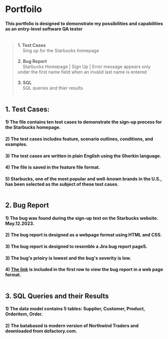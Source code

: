 # Portfoilo 

 #### This portfolio is designed to demonstrate my possibilities and capabilities as an entry-level software QA tester <br><br>
>  **1. Test Cases<br>**
>  &nbsp;&nbsp; &nbsp;Sing up for the Starbucks homepage <br><br>
>  **2. Bug Report <br>**
>  &nbsp;&nbsp; &nbsp;Starbucks Homepage | Sign Up | Error message appears only under the first name field when an invalid last name is entered <br><br>
>  **3. SQL <br>**
>  &nbsp;&nbsp; &nbsp;SQL queries and thier results <br><br>

## 1. Test Cases: 

#### 1) The file contains ten test cases to demonstrate the sign-up process for the Starbucks homepage.
#### 2) The test cases includes feature, scenario outlines, conditions, and examples. 
#### 3) The test cases are written in plain English using the Gherkin language.
#### 4) The file is saved in the feature file format.
#### 5) Starbucks, one of the most popular and well-known brands in the U.S., has been selected as the subject of these test cases. <br><br>


## 2. Bug Report
 
 #### 1) The bug was found during the sign-up test on the Starbucks website. May.12.2023.
 #### 2) The bug report is designed as a webpage format using HTML and CSS.
 #### 3) The bug report is designed to resemble a Jira bug report pageS.
 #### 3) The bug's prioiry is lowest and the bug's severity is low. 
 #### 4) [The link](https://yuhwauniverse.github.io/webhostingpage/) is included in the first row to view the bug report in a web page format. <br><br> 

## 3. SQL Queries and their Results 
 
 #### 1) The data model contains 5 tables: Supplier, Customer, Product, Orderitem, Order.
 #### 2) The batabased is modern version of Northwind Traders and downloaded from dofactory.com.

